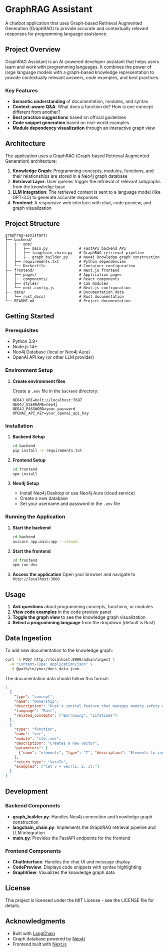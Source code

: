# GraphRAG Assistant

A chatbot application that uses Graph-based Retrieval Augmented Generation (GraphRAG) to provide accurate and contextually relevant responses for programming language assistance.

## Project Overview

GraphRAG Assistant is an AI-powered developer assistant that helps users learn and work with programming languages. It combines the power of large language models with a graph-based knowledge representation to provide contextually relevant answers, code examples, and best practices.

### Key Features

- **Semantic understanding** of documentation, modules, and syntax
- **Context-aware Q&A**: What does a function do? How is one concept different from another?
- **Best practice suggestions** based on official guidelines
- **Code snippet generation** based on real-world examples
- **Module dependency visualization** through an interactive graph view

## Architecture

The application uses a GraphRAG (Graph-based Retrieval Augmented Generation) architecture:

1. **Knowledge Graph**: Programming concepts, modules, functions, and their relationships are stored in a Neo4j graph database
2. **Retrieval Layer**: User queries trigger the retrieval of relevant subgraphs from the knowledge base
3. **LLM Integration**: The retrieved context is sent to a language model (like GPT-3.5) to generate accurate responses
4. **Frontend**: A responsive web interface with chat, code preview, and graph visualization

## Project Structure

```
graphrag-assistant/
├── backend/
│   ├── app/
│   │   ├── main.py              # FastAPI backend API
│   │   ├── langchain_chain.py   # GraphRAG retrieval pipeline
│   │   ├── graph_builder.py     # Neo4j knowledge graph construction
│   ├── requirements.txt         # Python dependencies
│   └── Dockerfile               # Container configuration
├── frontend/                    # Next.js frontend
│   ├── pages/                   # Application pages
│   ├── components/              # React components
│   ├── styles/                  # CSS modules
│   └── next.config.js           # Next.js configuration
├── data/                        # Documentation data
│   └── rust_docs/               # Rust documentation
└── README.md                    # Project documentation
```

## Getting Started

### Prerequisites

- Python 3.9+
- Node.js 14+
- Neo4j Database (local or Neo4j Aura)
- OpenAI API key (or other LLM provider)

### Environment Setup

1. **Create environment files**

   Create a `.env` file in the `backend` directory:

   ```
   NEO4J_URI=bolt://localhost:7687
   NEO4J_USERNAME=neo4j
   NEO4J_PASSWORD=your_password
   OPENAI_API_KEY=your_openai_api_key
   ```

### Installation

1. **Backend Setup**
   ```bash
   cd backend
   pip install -r requirements.txt
   ```

2. **Frontend Setup**
   ```bash
   cd frontend
   npm install
   ```

3. **Neo4j Setup**
   - Install Neo4j Desktop or use Neo4j Aura (cloud service)
   - Create a new database
   - Set your username and password in the `.env` file

### Running the Application

1. **Start the backend**
   ```bash
   cd backend
   uvicorn app.main:app --reload
   ```

2. **Start the frontend**
   ```bash
   cd frontend
   npm run dev
   ```

3. **Access the application**
   Open your browser and navigate to `http://localhost:3000`

## Usage

1. **Ask questions** about programming concepts, functions, or modules
2. **View code examples** in the code preview panel
3. **Toggle the graph view** to see the knowledge graph visualization
4. **Select a programming language** from the dropdown (default is Rust)

## Data Ingestion

To add new documentation to the knowledge graph:

```bash
curl -X POST http://localhost:8000/admin/ingest \
  -H "Content-Type: application/json" \
  -d @path/to/your/docs_data.json
```

The documentation data should follow this format:

```json
[
  {
    "type": "concept",
    "name": "Ownership",
    "description": "Rust's central feature that manages memory safety without garbage collection",
    "language": "Rust",
    "related_concepts": ["Borrowing", "Lifetimes"]
  },
  {
    "type": "function",
    "name": "vec",
    "module": "std::vec",
    "description": "Creates a new vector",
    "parameters": [
      {"name": "elements", "type": "T", "description": "Elements to include"}
    ],
    "return_type": "Vec<T>",
    "examples": ["let v = vec![1, 2, 3];"]
  }
]
```

## Development

### Backend Components

- **graph_builder.py**: Handles Neo4j connection and knowledge graph construction
- **langchain_chain.py**: Implements the GraphRAG retrieval pipeline and LLM integration
- **main.py**: Provides the FastAPI endpoints for the frontend

### Frontend Components

- **ChatInterface**: Handles the chat UI and message display
- **CodePreview**: Displays code snippets with syntax highlighting
- **GraphView**: Visualizes the knowledge graph data

## License

This project is licensed under the MIT License - see the LICENSE file for details.

## Acknowledgments

- Built with [LangChain](https://github.com/hwchase17/langchain)
- Graph database powered by [Neo4j](https://neo4j.com/)
- Frontend built with [Next.js](https://nextjs.org/)
